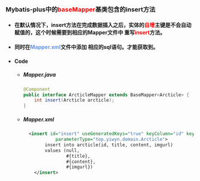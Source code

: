 ### Mybatis-plus中的<font color='red'>baseMapper</font>基类包含的insert方法



- #### 在默认情况下，insert方法在完成数据插入之后，实体的<font color='red'>自增</font>主键是不会自动赋值的，这个时候需要到相应的Mapper文件中 重写<font color='red'>insert</font>方法。

- #### 同时在<font color='cornflowerblue'>Mapper.xml</font>文件中添加 相应的sql语句。才能获取到。



- #### Code

  - ##### Mapper.java

    ```java
    @Component
    public interface ArcticleMapper extends BaseMapper<Arcticle> {
        int insert(Arcticle arcticle);
    }
    ```

    

  - ##### Mapper.xml

    ```xml
      <insert id="insert" useGeneratedKeys="true" keyColumn="id" keyProperty="id"
                parameterType="top.yiwyn.domain.Arcticle">
            insert into arcticle(id, title, content, imgurl)
            values (null,
                    #{title},
                    #{content},
                    #{imgurl})
        </insert>
    ```

    

